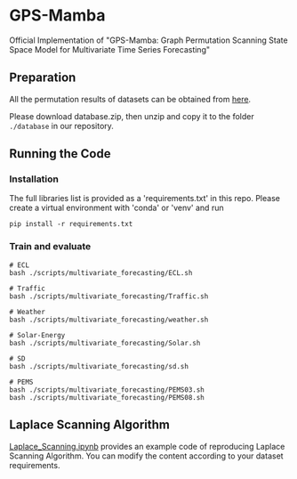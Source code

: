 # GPS-Mamba
Official Implementation of "GPS-Mamba: Graph Permutation Scanning State Space Model for Multivariate Time Series Forecasting"

## Preparation
All the permutation results of datasets can be obtained from [here](https://github.com/YunMeiGongRen/GPS-Mamba/releases/download/Permutation1.0/database.zip). 

Please download database.zip, then unzip and copy it to the folder `./database` in our repository.

## Running the Code
### Installation
The full libraries list is provided as a 'requirements.txt' in this repo. Please create a virtual environment with 'conda' or 'venv' and run
```
pip install -r requirements.txt
``` 
### Train and evaluate
```
# ECL
bash ./scripts/multivariate_forecasting/ECL.sh

# Traffic
bash ./scripts/multivariate_forecasting/Traffic.sh

# Weather
bash ./scripts/multivariate_forecasting/weather.sh

# Solar-Energy
bash ./scripts/multivariate_forecasting/Solar.sh

# SD
bash ./scripts/multivariate_forecasting/sd.sh

# PEMS
bash ./scripts/multivariate_forecasting/PEMS03.sh
bash ./scripts/multivariate_forecasting/PEMS08.sh
```

## Laplace Scanning Algorithm
[Laplace_Scanning.ipynb](https://github.com/YunMeiGongRen/GPS-Mamba/blob/main/Laplace_Scanning.ipynb) provides an example code of reproducing Laplace Scanning Algorithm. You can modify the content according to your dataset requirements.
